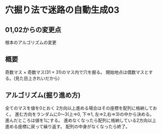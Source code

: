 # 穴掘り法で迷路の自動生成03
## 01,02からの変更点
根本のアルゴリズムの変更
## 概要
奇数マス × 奇数マス(31 × 31)のマス内で穴を掘る。
開始地点は偶数マスとする。(見た目上きれいだから)
## アルゴリズム(掘り進め方)
全てのマスを値を0とおく
2方向以上進める場合はその座標を配列に格納しておく。
進む方向をランダムに0～3(上=>0, 下=>1, 左=>2,右=>3)の中から決める。
進んだところは値を1にする。
進めなくなったら配列に格納している2方向以上進める座標に戻って繰り返す。
配列の中身がなくなったら終了。